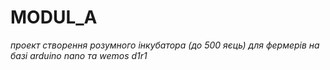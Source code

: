 # MODUL_A
*проект створення розумного інкубатора (до 500 яєць) для фермерів на базі arduino nano та wemos d1r1*

